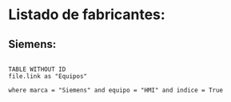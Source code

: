 # Listado de fabricantes:

## Siemens:
```dataview

TABLE WITHOUT ID
file.link as "Equipos"

where marca = "Siemens" and equipo = "HMI" and indice = True


```
